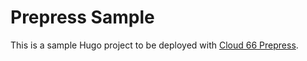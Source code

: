 # Prepress Sample

This is a sample Hugo project to be deployed with [Cloud 66 Prepress](https://cloud66.com/frameworks/static-sites).
